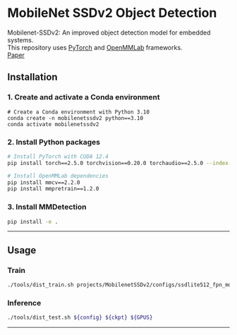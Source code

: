 
# MobileNet SSDv2 Object Detection

Mobilenet-SSDv2: An improved object detection model for embedded systems.   
This repository uses [PyTorch](https://pytorch.org/) and [OpenMMLab](https://openmmlab.com/) frameworks.   
[Paper](https://ieeexplore.ieee.org/abstract/document/9219319)

## Installation


### 1. Create and activate a Conda environment
```
# Create a Conda environment with Python 3.10
conda create -n mobilenetssdv2 python==3.10
conda activate mobilenetssdv2
```

### 2. Install Python packages
```bash
# Install PyTorch with CUDA 12.4
pip install torch==2.5.0 torchvision==0.20.0 torchaudio==2.5.0 --index-url https://download.pytorch.org/whl/cu124

# Install OpenMMLab dependencies
pip install mmcv==2.2.0
pip install mmpretrain==1.2.0
```

### 3. Install MMDetection 
```bash
pip install -e .
```


---


## Usage

### Train
```bash
./tools/dist_train.sh projects/MobilenetSSDv2/configs/ssdlite512_fpn_mobilenetv2_4xb8-200e_voc.py ${GPUS}
```

### Inference
```bash
./tools/dist_test.sh ${config} ${ckpt} ${GPUS}
```

---




